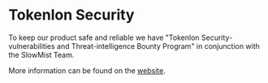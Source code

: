 # Tokenlon Security

To keep our product safe and reliable we have "Tokenlon Security-vulnerabilities and Threat-intelligence Bounty Program" in conjunction with the SlowMist Team.

More information can be found on the [website](https://tokenlon.gitbook.io/docs/contribute-gong-xian/bounty-programme).
